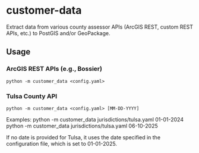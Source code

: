# customer-data

Extract data from various county assessor APIs (ArcGIS REST, custom REST APIs, etc.) to PostGIS and/or GeoPackage.

## Usage

### ArcGIS REST APIs (e.g., Bossier)
    python -m customer_data <config.yaml>

### Tulsa County API
    python -m customer_data <config.yaml> [MM-DD-YYYY]

Examples:
    python -m customer_data jurisdictions/tulsa.yaml 01-01-2024
    python -m customer_data jurisdictions/tulsa.yaml 06-10-2025

If no date is provided for Tulsa, it uses the date specified in the configuration file, which is set to 01-01-2025. 